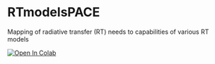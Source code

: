 # RTmodelsPACE
Mapping of radiative transfer (RT) needs to capabilities of various RT models 



[![Open In Colab](https://colab.research.google.com/assets/colab-badge.svg)](http://colab.research.google.com/github/knobelsp/RTmodelsPACE/RTmodelsPACE.ipynb)
